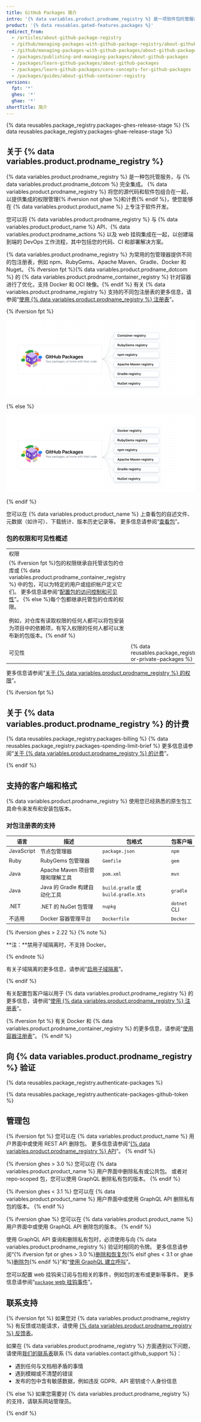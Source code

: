 ```yaml
---
title: GitHub Packages 简介
intro: '{% data variables.product.prodname_registry %} 是一项软件包托管服务，允许您私下为指定的用户托管您的软件包{% ifversion ghae %}，或在内部为您的企业{% else %}或公开{% endif %}托管，以及在您的项目中使用软件包作为依赖项。'
product: '{% data reusables.gated-features.packages %}'
redirect_from:
  - /articles/about-github-package-registry
  - /github/managing-packages-with-github-package-registry/about-github-package-registry
  - /github/managing-packages-with-github-packages/about-github-packages
  - /packages/publishing-and-managing-packages/about-github-packages
  - /packages/learn-github-packages/about-github-packages
  - /packages/learn-github-packages/core-concepts-for-github-packages
  - /packages/guides/about-github-container-registry
versions:
  fpt: '*'
  ghes: '*'
  ghae: '*'
shortTitle: 简介
---
```


{% data reusables.package_registry.packages-ghes-release-stage %}
{% data reusables.package_registry.packages-ghae-release-stage %}

## 关于 {% data variables.product.prodname_registry %}

{% data variables.product.prodname_registry %} 是一种包托管服务，与 {% data variables.product.prodname_dotcom %} 完全集成。 {% data variables.product.prodname_registry %} 将您的源代码和软件包组合在一起，以提供集成的权限管理{% ifversion not ghae %}和计费{% endif %}，使您能够在 {% data variables.product.product_name %} 上专注于软件开发。

您可以将 {% data variables.product.prodname_registry %} 与 {% data variables.product.product_name %} API、{% data variables.product.prodname_actions %} 以及 web 挂钩集成在一起，以创建端到端的 DevOps 工作流程，其中包括您的代码、CI 和部署解决方案。

{% data variables.product.prodname_registry %} 为常用的包管理器提供不同的包注册表，例如 npm、RubyGems、Apache Maven、Gradle、Docker 和 Nuget。 {% ifversion fpt %}{% data variables.product.prodname_dotcom %} 的 {% data variables.product.prodname_container_registry %} 针对容器进行了优化，支持 Docker 和 OCI 映像。{% endif %} 有关 {% data variables.product.prodname_registry %} 支持的不同包注册表的更多信息，请参阅“[使用 {% data variables.product.prodname_registry %} 注册表](/packages/working-with-a-github-packages-registry)”。

{% ifversion fpt %}

![显示支持容器注册表、RubyGems、npm、Apache Maven、NuGet 和 Gradle 的软件包的示意图](/assets/images/help/package-registry/packages-diagram-with-container-registry.png)

{% else %}

![显示支持 Docker 注册表、RubyGems、npm、Apache Maven、Gradle、Nuget 和 Docker 的软件包的示意图](/assets/images/help/package-registry/packages-diagram-without-container-registry.png)

{% endif %}

您可以在 {% data variables.product.product_name %} 上查看包的自述文件、元数据（如许可）、下载统计、版本历史记录等。 更多信息请参阅“[查看包](/packages/manage-packages/viewing-packages)”。

### 包的权限和可见性概述

|                                                                                                                                                                                                                                                                                                                                                   |                                                                  |
| ------------------------------------------------------------------------------------------------------------------------------------------------------------------------------------------------------------------------------------------------------------------------------------------------------------------------------------------------- | ---------------------------------------------------------------- |
| 权限                                                                                                                                                                                                                                                                                                                                                |                                                                  |
| {% ifversion fpt %}包的权限继承自托管该包的仓库或 {% data variables.product.prodname_container_registry %} 中的包，可以为特定的用户或组织帐户定义它们。 更多信息请参阅“[配置包的访问控制和可见性](/packages/learn-github-packages/configuring-a-packages-access-control-and-visibility)”。 {% else %}每个包都继承托管包的仓库的权限。 <br><br>例如，对仓库有读取权限的任何人都可以将包安装为项目中的依赖项，有写入权限的任何人都可以发布新的包版本。{% endif %} |                                                                  |
|                                                                                                                                                                                                                                                                                                                                                   |                                                                  |
| 可见性                                                                                                                                                                                                                                                                                                                                               | {% data reusables.package_registry.public-or-private-packages %}

更多信息请参阅“[关于 {% data variables.product.prodname_registry %} 的权限](/packages/learn-github-packages/about-permissions-for-github-packages)”。

{% ifversion fpt %}
## 关于 {% data variables.product.prodname_registry %} 的计费

{% data reusables.package_registry.packages-billing %} {% data reusables.package_registry.packages-spending-limit-brief %} 更多信息请参阅“[关于 {% data variables.product.prodname_registry %} 的计费](/billing/managing-billing-for-github-packages/about-billing-for-github-packages)”。

{% endif %}

## 支持的客户端和格式
<!-- If you make changes to this feature, update /getting-started-with-github/github-language-support to reflect any changes to supported clients or formats. -->

{% data variables.product.prodname_registry %} 使用您已经熟悉的原生包工具命令来发布和安装包版本。
### 对包注册表的支持

| 语言         | 描述                     | 包格式                                 | 包客户端         |
| ---------- | ---------------------- | ----------------------------------- | ------------ |
| JavaScript | 节点包管理器                 | `package.json`                      | `npm`        |
| Ruby       | RubyGems 包管理器          | `Gemfile`                           | `gem`        |
| Java       | Apache Maven 项目管理和理解工具 | `pom.xml`                           | `mvn`        |
| Java       | Java 的 Gradle 构建自动化工具  | `build.gradle` 或 `build.gradle.kts` | `gradle`     |
| .NET       | .NET 的 NuGet 包管理       | `nupkg`                             | `dotnet` CLI |
| 不适用        | Docker 容器管理平台          | `Dockerfile`                        | `Docker`     |

{% ifversion ghes > 2.22 %}
{% note %}

**注：**禁用子域隔离时，不支持 Docker。

{% endnote %}

有关子域隔离的更多信息，请参阅“[启用子域隔离](/enterprise/admin/configuration/enabling-subdomain-isolation)”。

{% endif %}

有关配置包客户端以用于 {% data variables.product.prodname_registry %} 的更多信息，请参阅“[使用 {% data variables.product.prodname_registry %} 注册表](/packages/working-with-a-github-packages-registry)“。

{% ifversion fpt %}
有关 Docker 和 {% data variables.product.prodname_container_registry %} 的更多信息，请参阅“[使用容器注册表](/packages/working-with-a-github-packages-registry/working-with-the-container-registry)”。
{% endif %}
## 向 {% data variables.product.prodname_registry %} 验证

{% data reusables.package_registry.authenticate-packages %}

{% data reusables.package_registry.authenticate-packages-github-token %}

## 管理包

{% ifversion fpt %}
您可以在 {% data variables.product.product_name %} 用户界面中或使用 REST API 删除包。 更多信息请参阅“[{% data variables.product.prodname_registry %} API](/rest/reference/packages)”。
{% endif %}

{% ifversion ghes > 3.0 %}
您可以在 {% data variables.product.product_name %} 用户界面中删除私有或公共包。 或者对 repo-scoped 包，您可以使用 GraphQL 删除私有包的版本。
{% endif %}

{% ifversion ghes < 3.1 %}
您可以在 {% data variables.product.product_name %} 用户界面中或使用 GraphQL API 删除私有包的版本。
{% endif %}

{% ifversion ghae %}
您可以在 {% data variables.product.product_name %} 用户界面中或使用 GraphQL API 删除包的版本。
{% endif %}

使用 GraphQL API 查询和删除私有包时，必须使用与向 {% data variables.product.prodname_registry %} 验证时相同的令牌。 更多信息请参阅“{% ifversion fpt or ghes > 3.0 %}[删除和恢复包](/packages/learn-github-packages/deleting-and-restoring-a-package){% elsif ghes < 3.1 or ghae %}[删除包](/packages/learn-github-packages/deleting-a-package){% endif %}”和“[使用 GraphQL 建立呼叫](/graphql/guides/forming-calls-with-graphql)”。

您可以配置 web 挂钩来订阅与包相关的事件，例如包的发布或更新等事件。 更多信息请参阅“[`package` web 挂钩事件](/webhooks/event-payloads/#package)”。

## 联系支持

{% ifversion fpt %}
如果您对 {% data variables.product.prodname_registry %} 有反馈或功能请求，请使用 [{% data variables.product.prodname_registry %} 反馈表](https://support.github.com/contact/feedback?contact%5Bcategory%5D=github-packages)。

如果在 {% data variables.product.prodname_registry %} 方面遇到以下问题，请使用[我们的联系表](https://support.github.com/contact?form%5Bsubject%5D=Re:%20GitHub%20Packages)联系 {% data variables.contact.github_support %}：

* 遇到任何与文档相矛盾的事情
* 遇到模糊或不清楚的错误
* 发布的包中含有敏感数据，例如违反 GDPR、API 密钥或个人身份信息

{% else %}
如果您需要对 {% data variables.product.prodname_registry %} 的支持，请联系网站管理员。

{% endif %}
